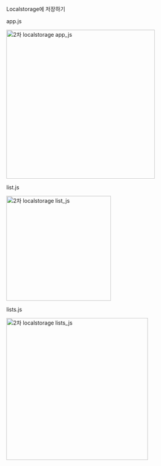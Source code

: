 Localstorage에 저장하기

app.js

<img width="389" alt="2차 localstorage app_js" src="https://user-images.githubusercontent.com/60413234/157374140-c64f9cfd-a3a1-416b-848c-82a862c5983c.png">

list.js

<img width="274" alt="2차 localstorage list_js" src="https://user-images.githubusercontent.com/60413234/157374144-d8904dc8-cfab-45fd-b9cb-09f146bcd074.png">

lists.js

<img width="371" alt="2차 localstorage lists_js" src="https://user-images.githubusercontent.com/60413234/157374156-ac245d86-4b62-4c7a-8aac-eb8eb2f9f033.png">
